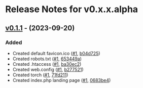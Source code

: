 # Release Notes for v0.x.x.alpha

## [v0.1.1](https://github.com/The-FireHub-Project/Skeleton/compare/v0.1.0-alpha.1...v0.1.1-alpha.1) - (2023-09-20)

### Added
- Created default favicon.ico ([#1](https://github.com/The-FireHub-Project/Skeleton/issues/1), [b04d725](https://github.com/The-FireHub-Project/Skeleton/commit/b04d725))
- Created robots.txt ([#1](https://github.com/The-FireHub-Project/Skeleton/issues/1), [653449a](https://github.com/The-FireHub-Project/Skeleton/commit/653449a))
- Created .htaccess ([#1](https://github.com/The-FireHub-Project/Skeleton/issues/1), [ba30ec2](https://github.com/The-FireHub-Project/Skeleton/commit/ba30ec2))
- Created web.config ([#1](https://github.com/The-FireHub-Project/Skeleton/issues/1), [b277521](https://github.com/The-FireHub-Project/Skeleton/commit/b277521))
- Created torch ([#1](https://github.com/The-FireHub-Project/Skeleton/issues/1), [71fd211](https://github.com/The-FireHub-Project/Skeleton/commit/71fd211))
- Created index.php landing page ([#1](https://github.com/The-FireHub-Project/Skeleton/issues/1), [0683be4](https://github.com/The-FireHub-Project/Skeleton/commit/0683be4))